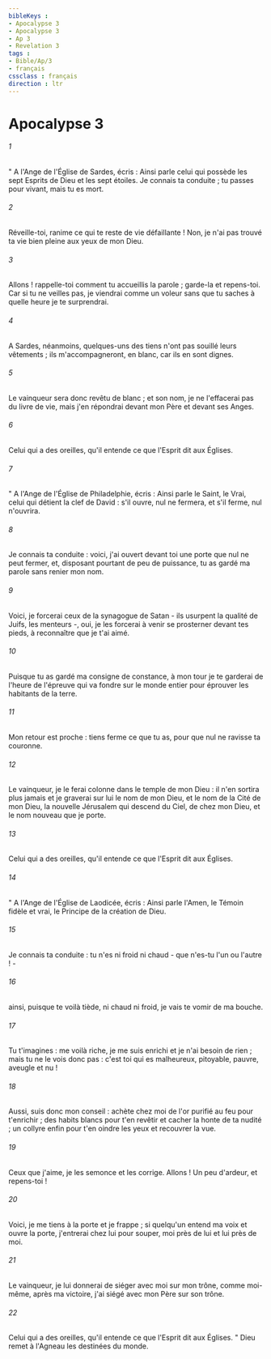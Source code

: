 ```yaml
---
bibleKeys : 
- Apocalypse 3
- Apocalypse 3
- Ap 3
- Revelation 3
tags : 
- Bible/Ap/3
- français
cssclass : français
direction : ltr
---
```


# Apocalypse 3

###### 1
" A l'Ange de l'Église de Sardes, écris : Ainsi parle celui qui possède les sept Esprits de Dieu et les sept étoiles. Je connais ta conduite ; tu passes pour vivant, mais tu es mort. 
###### 2
Réveille-toi, ranime ce qui te reste de vie défaillante ! Non, je n'ai pas trouvé ta vie bien pleine aux yeux de mon Dieu. 
###### 3
Allons ! rappelle-toi comment tu accueillis la parole ; garde-la et repens-toi. Car si tu ne veilles pas, je viendrai comme un voleur sans que tu saches à quelle heure je te surprendrai. 
###### 4
A Sardes, néanmoins, quelques-uns des tiens n'ont pas souillé leurs vêtements ; ils m'accompagneront, en blanc, car ils en sont dignes. 
###### 5
Le vainqueur sera donc revêtu de blanc ; et son nom, je ne l'effacerai pas du livre de vie, mais j'en répondrai devant mon Père et devant ses Anges. 
###### 6
Celui qui a des oreilles, qu'il entende ce que l'Esprit dit aux Églises. 
###### 7
" A l'Ange de l'Église de Philadelphie, écris : Ainsi parle le Saint, le Vrai, celui qui détient la clef de David : s'il ouvre, nul ne fermera, et s'il ferme, nul n'ouvrira. 
###### 8
Je connais ta conduite : voici, j'ai ouvert devant toi une porte que nul ne peut fermer, et, disposant pourtant de peu de puissance, tu as gardé ma parole sans renier mon nom. 
###### 9
Voici, je forcerai ceux de la synagogue de Satan - ils usurpent la qualité de Juifs, les menteurs -, oui, je les forcerai à venir se prosterner devant tes pieds, à reconnaître que je t'ai aimé. 
###### 10
Puisque tu as gardé ma consigne de constance, à mon tour je te garderai de l'heure de l'épreuve qui va fondre sur le monde entier pour éprouver les habitants de la terre. 
###### 11
Mon retour est proche : tiens ferme ce que tu as, pour que nul ne ravisse ta couronne. 
###### 12
Le vainqueur, je le ferai colonne dans le temple de mon Dieu : il n'en sortira plus jamais et je graverai sur lui le nom de mon Dieu, et le nom de la Cité de mon Dieu, la nouvelle Jérusalem qui descend du Ciel, de chez mon Dieu, et le nom nouveau que je porte. 
###### 13
Celui qui a des oreilles, qu'il entende ce que l'Esprit dit aux Églises. 
###### 14
" A l'Ange de l'Église de Laodicée, écris : Ainsi parle l'Amen, le Témoin fidèle et vrai, le Principe de la création de Dieu. 
###### 15
Je connais ta conduite : tu n'es ni froid ni chaud - que n'es-tu l'un ou l'autre ! - 
###### 16
ainsi, puisque te voilà tiède, ni chaud ni froid, je vais te vomir de ma bouche. 
###### 17
Tu t'imagines : me voilà riche, je me suis enrichi et je n'ai besoin de rien ; mais tu ne le vois donc pas : c'est toi qui es malheureux, pitoyable, pauvre, aveugle et nu ! 
###### 18
Aussi, suis donc mon conseil : achète chez moi de l'or purifié au feu pour t'enrichir ; des habits blancs pour t'en revêtir et cacher la honte de ta nudité ; un collyre enfin pour t'en oindre les yeux et recouvrer la vue. 
###### 19
Ceux que j'aime, je les semonce et les corrige. Allons ! Un peu d'ardeur, et repens-toi ! 
###### 20
Voici, je me tiens à la porte et je frappe ; si quelqu'un entend ma voix et ouvre la porte, j'entrerai chez lui pour souper, moi près de lui et lui près de moi. 
###### 21
Le vainqueur, je lui donnerai de siéger avec moi sur mon trône, comme moi-même, après ma victoire, j'ai siégé avec mon Père sur son trône. 
###### 22
Celui qui a des oreilles, qu'il entende ce que l'Esprit dit aux Églises. " Dieu remet à l'Agneau les destinées du monde. 

